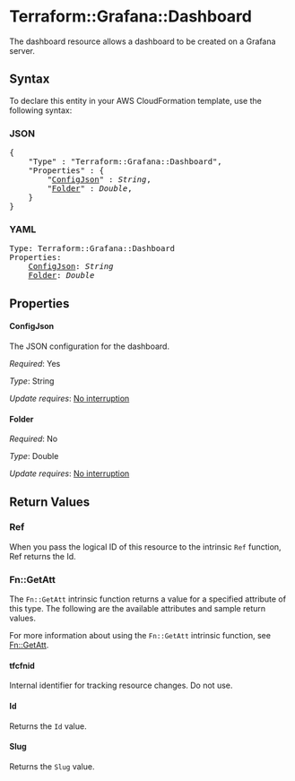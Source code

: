 # Terraform::Grafana::Dashboard

The dashboard resource allows a dashboard to be created on a Grafana server.

## Syntax

To declare this entity in your AWS CloudFormation template, use the following syntax:

### JSON

<pre>
{
    "Type" : "Terraform::Grafana::Dashboard",
    "Properties" : {
        "<a href="#configjson" title="ConfigJson">ConfigJson</a>" : <i>String</i>,
        "<a href="#folder" title="Folder">Folder</a>" : <i>Double</i>,
    }
}
</pre>

### YAML

<pre>
Type: Terraform::Grafana::Dashboard
Properties:
    <a href="#configjson" title="ConfigJson">ConfigJson</a>: <i>String</i>
    <a href="#folder" title="Folder">Folder</a>: <i>Double</i>
</pre>

## Properties

#### ConfigJson

The JSON configuration for the dashboard.

_Required_: Yes

_Type_: String

_Update requires_: [No interruption](https://docs.aws.amazon.com/AWSCloudFormation/latest/UserGuide/using-cfn-updating-stacks-update-behaviors.html#update-no-interrupt)

#### Folder

_Required_: No

_Type_: Double

_Update requires_: [No interruption](https://docs.aws.amazon.com/AWSCloudFormation/latest/UserGuide/using-cfn-updating-stacks-update-behaviors.html#update-no-interrupt)

## Return Values

### Ref

When you pass the logical ID of this resource to the intrinsic `Ref` function, Ref returns the Id.

### Fn::GetAtt

The `Fn::GetAtt` intrinsic function returns a value for a specified attribute of this type. The following are the available attributes and sample return values.

For more information about using the `Fn::GetAtt` intrinsic function, see [Fn::GetAtt](https://docs.aws.amazon.com/AWSCloudFormation/latest/UserGuide/intrinsic-function-reference-getatt.html).

#### tfcfnid

Internal identifier for tracking resource changes. Do not use.

#### Id

Returns the <code>Id</code> value.

#### Slug

Returns the <code>Slug</code> value.

